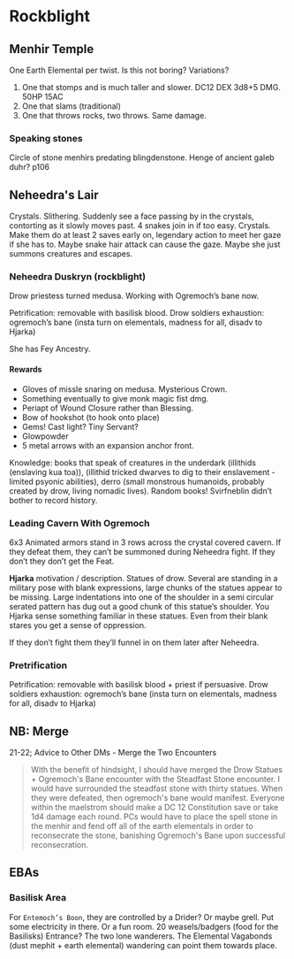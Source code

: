 # Rockblight
## Menhir  Temple
One Earth Elemental per twist. Is this not boring? Variations?
1. One that stomps and is much taller and slower. DC12 DEX 3d8+5 DMG. 50HP 15AC
2. One that slams (traditional)
3. One that throws rocks, two throws. Same damage.

### Speaking stones
Circle of stone menhirs predating blingdenstone. Henge of ancient galeb duhr? p106

## Neheedra's Lair
Crystals. Slithering. Suddenly see a face passing by in the crystals, contorting as it slowly moves past. 4 snakes join in if too easy. Crystals. Make them do at least 2 saves early on, legendary action to meet her gaze if she has to. Maybe snake hair attack can cause the gaze. Maybe she just summons creatures and escapes.

### Neheedra Duskryn (rockblight)
Drow priestess turned medusa. Working with Ogremoch’s bane now.

Petrification: removable with basilisk blood.
Drow soldiers exhaustion: ogremoch’s bane (insta turn on elementals, madness for all, disadv to Hjarka)

She has Fey Ancestry.

#### Rewards
- Gloves of missle snaring on medusa. Mysterious Crown.
- Something eventually to give monk magic fist dmg.
- Periapt of Wound Closure rather than Blessing.
- Bow of hookshot (to hook onto place)
- Gems! Cast light? Tiny Servant?
- Glowpowder
- 5 metal arrows with an expansion anchor front.

Knowledge: books that speak of creatures in the underdark (illithids (enslaving kua toa)), (illithid tricked dwarves to dig to their enslavement - limited psyonic abilities), derro (small monstrous humanoids, probably created by drow, living nomadic lives). Random books! Svirfneblin didn’t bother to record history.

### Leading Cavern With Ogremoch
6x3 Animated armors stand in 3 rows across the crystal covered cavern.
If they defeat them, they can’t be summoned during Neheedra fight. If they don’t they don’t get the Feat.

**Hjarka** motivation / description. Statues of drow. Several are standing in a military pose with blank expressions, large chunks of the statues appear to be missing. Large indentations into one of the shoulder in a semi circular serated pattern has dug out a good chunk of this statue’s shoulder. You Hjarka sense something familiar in these statues. Even from their blank stares you get a sense of oppression.

If they don’t fight them they’ll funnel in on them later after Neheedra.

### Pretrification
Petrification: removable with basilisk blood + priest if persuasive.
Drow soldiers exhaustion: ogremoch’s bane (insta turn on elementals, madness for all, disadv to Hjarka)

## NB: Merge
21-22; Advice to Other DMs - Merge the Two Encounters

> With the benefit of hindsight, I should have merged the Drow Statues + Ogremoch's Bane encounter with the Steadfast Stone encounter. I would have surrounded the steadfast stone with thirty statues. When they were defeated, then ogremoch's bane would manifest. Everyone within the maelstrom should make a DC 12 Constitution save or take 1d4 damage each round. PCs would have to place the spell stone in the menhir and fend off all of the earth elementals in order to reconsecrate the stone, banishing Ogremoch's Bane upon successful reconsecration.

## EBAs
### Basilisk Area
For `Entemoch’s Boon`, they are controlled by a Drider?
Or maybe grell. Put some electricity in there.
Or a fun room. 20 weasels/badgers (food for the Basilisks)
Entrance? The two lone wanderers. The Elemental Vagabonds  (dust mephit + earth elemental) wandering can point them towards place.
